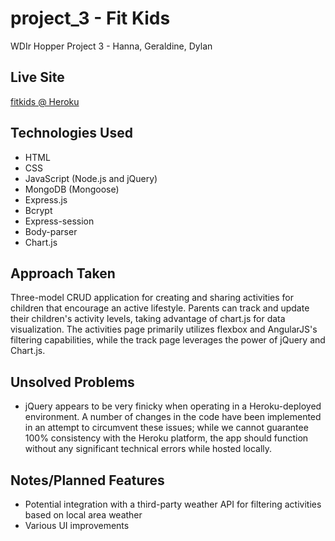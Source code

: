 # project_3 - Fit Kids
WDIr Hopper Project 3 - Hanna, Geraldine, Dylan

## Live Site
[fitkids @ Heroku](https://fitkids.herokuapp.com/)

## Technologies Used
- HTML
- CSS
- JavaScript (Node.js and jQuery)
- MongoDB (Mongoose)
- Express.js
- Bcrypt
- Express-session
- Body-parser
- Chart.js

## Approach Taken
Three-model CRUD application for creating and sharing activities for children that encourage an active lifestyle. Parents can track and update their children's activity levels, taking advantage of chart.js for data visualization. The activities page primarily utilizes flexbox and AngularJS's filtering capabilities, while the track page leverages the power of jQuery and Chart.js.

## Unsolved Problems
- jQuery appears to be very finicky when operating in a Heroku-deployed environment. A number of changes in the code have been implemented in an attempt to circumvent these issues; while we cannot guarantee 100% consistency with the Heroku platform, the app should function without any significant technical errors while hosted locally.

## Notes/Planned Features
- Potential integration with a third-party weather API for filtering activities based on local area weather
- Various UI improvements
